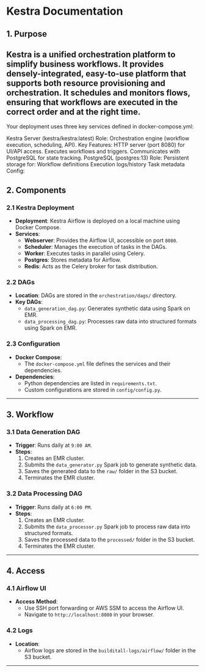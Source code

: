 # **Kestra Documentation**

## **1. Purpose**
Kestra is a unified orchestration platform to simplify business workflows. It provides densely-integrated, easy-to-use platform that supports both resource provisioning and orchestration. It schedules and monitors flows, ensuring that workflows are executed in the correct order and at the right time.
---


Your deployment uses three key services defined in docker-compose.yml:

Kestra Server (kestra/kestra:latest)
Role: Orchestration engine (workflow execution, scheduling, API).
Key Features:
HTTP server (port 8080) for UI/API access.
Executes workflows and triggers.
Communicates with PostgreSQL for state tracking.
PostgreSQL (postgres:13)
Role: Persistent storage for:
Workflow definitions
Execution logs/history
Task metadata
Config:



## **2. Components**
### **2.1 Kestra Deployment**
- **Deployment**: Kestra Airflow is deployed on a local machine using Docker Compose.
- **Services**:
  - **Webserver**: Provides the Airflow UI, accessible on port `8080`.
  - **Scheduler**: Manages the execution of tasks in the DAGs.
  - **Worker**: Executes tasks in parallel using Celery.
  - **Postgres**: Stores metadata for Airflow.
  - **Redis**: Acts as the Celery broker for task distribution.

### **2.2 DAGs**
- **Location**: DAGs are stored in the `orchestration/dags/` directory.
- **Key DAGs**:
  - `data_generation_dag.py`: Generates synthetic data using Spark on EMR.
  - `data_processing_dag.py`: Processes raw data into structured formats using Spark on EMR.

### **2.3 Configuration**
- **Docker Compose**:
  - The `docker-compose.yml` file defines the services and their dependencies.
- **Dependencies**:
  - Python dependencies are listed in `requirements.txt`.
  - Custom configurations are stored in `config/config.py`.

---

## **3. Workflow**
### **3.1 Data Generation DAG**
- **Trigger**: Runs daily at `9:00 AM`.
- **Steps**:
  1. Creates an EMR cluster.
  2. Submits the `data_generator.py` Spark job to generate synthetic data.
  3. Saves the generated data to the `raw/` folder in the S3 bucket.
  4. Terminates the EMR cluster.

### **3.2 Data Processing DAG**
- **Trigger**: Runs daily at `6:00 PM`.
- **Steps**:
  1. Creates an EMR cluster.
  2. Submits the `data_processor.py` Spark job to process raw data into structured formats.
  3. Saves the processed data to the `processed/` folder in the S3 bucket.
  4. Terminates the EMR cluster.

---

## **4. Access**
### **4.1 Airflow UI**
- **Access Method**:
  - Use SSH port forwarding or AWS SSM to access the Airflow UI.
  - Navigate to `http://localhost:8080` in your browser.

### **4.2 Logs**
- **Location**:
  - Airflow logs are stored in the `builditall-logs/airflow/` folder in the S3 bucket.

---
